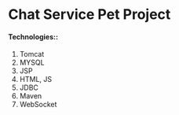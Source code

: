 # Chat Service Pet Project

#### Technologies::

1. Tomcat 
2. MYSQL  
3. JSP 
4. HTML, JS 
5. JDBC 
6. Maven
7. WebSocket
